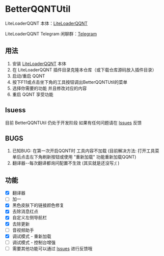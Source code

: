 # BetterQQNTUtil

LiteLoaderQQNT 本体：[LiteLoaderQQNT](https://github.com/mo-jinran/LiteLoaderQQNT)

LiteLoaderQQNT Telegram 闲聊群：[Telegram](https://t.me/LiteLoaderQQNT)

## 用法

1. 安装 [LiteLoaderQQNT](https://github.com/mo-jinran/LiteLoaderQQNT) 本体
2. 在 LiteLoaderQQNT 插件目录克隆本仓库（或下载仓库源码放入插件目录）
3. 启动/重启 QQNT
4. 按下F11或点击坐下角的工具按钮调出BetterQQNTUtil的菜单
5. 选择你需要的功能 并且修改对应的内容
6. 重启 QQNT 享受功能

## Isuess

目前 BetterQQNTUtil 仍处于开发阶段 如果有任何问题请在 [Issues](https://github.com/GashByte/BetterQQNTUtil/issues) 反馈

## BUGS
1. 已知BUG: 在第一次开启QQNT时 工具内容不加载 (目前解决方法: 打开工具菜单后点击左下角刷新按钮或使用 "重新加载" 功能重新加载QQNT)
2. 翻译器--每次翻译都询问配置不生效 (其实就是还没写;( )

## 功能
* [x] 翻译器
* [ ] 加一
* [x] 黑色皮肤下的链接颜色修复
* [x] 去除消息红点
* [x] 自定义左侧导航栏
* [x] 去除更新
* [ ] 音视频助手
* [x] 调试模式 - 重新加载
* [ ] 调试模式 - 控制台增强
* [ ] 需要其他功能可以通过 [Issues](https://github.com/GashByte/BetterQQNTUtil/issues) 进行反馈哦

